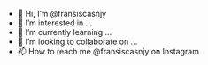 - 👋 Hi, I’m @fransiscasnjy
- 👀 I’m interested in ...
- 🌱 I’m currently learning ...
- 💞️ I’m looking to collaborate on ...
- 📫 How to reach me @fransiscasnjy on Instagram

<!---
fransiscasnjy/fransiscasnjy is a ✨ special ✨ repository because its `README.md` (this file) appears on your GitHub profile.
You can click the Preview link to take a look at your changes.
--->
